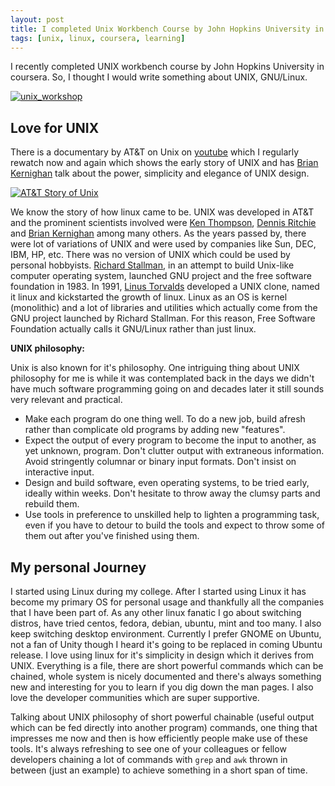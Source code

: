 ```yaml
---
layout: post
title: I completed Unix Workbench Course by John Hopkins University in Coursea
tags: [unix, linux, coursera, learning]
---
```


I recently completed UNIX workbench course by John Hopkins University in coursera. So, I thought I would write something about UNIX, GNU/Linux.

[![unix_workshop](https://sudipbhandari126.github.io/resources/unix_workshop)](https://www.coursera.org/account/accomplishments/certificate/2D283Q3C7YNV)

## Love for UNIX

There is a documentary by AT&T on Unix on [youtube](https://www.youtube.com/watch?v=tc4ROCJYbm0) which I regularly rewatch now and again which shows the early story of UNIX and has [Brian Kernighan](https://en.wikipedia.org/wiki/Brian_Kernighan) talk about the power, simplicity and elegance of UNIX design.

[![AT&T Story of Unix](https://img.youtube.com/vi/tc4ROCJYbm0/0.jpg)](https://www.youtube.com/watch?v=tc4ROCJYbm0)

We know the story of how linux came to be. UNIX was developed in AT&T and the prominent scientists involved were [Ken Thompson](https://en.wikipedia.org/wiki/Ken_Thompson), [Dennis Ritchie](https://en.wikipedia.org/wiki/Dennis_Ritchie) and [Brian Kernighan](https://en.wikipedia.org/wiki/Brian_Kernighan) among many others. As the years passed by, there were lot of variations of UNIX and were used by companies like  Sun, DEC, IBM, HP, etc. There was no version of UNIX which could be used by personal hobbyists. [Richard Stallman](https://en.wikipedia.org/wiki/Richard_Stallman), in an attempt to build Unix-like computer operating system, launched GNU project and the free software foundation in 1983. In 1991, [Linus Torvalds](https://en.wikipedia.org/wiki/Linus_Torvalds) developed a UNIX clone, named it linux and kickstarted the growth of linux. Linux as an OS is kernel (monolithic) and a lot of libraries and utilities which actually come from the GNU project launched by Richard Stallman. For this reason, Free Software Foundation actually calls it GNU/Linux rather than just linux. 

**UNIX philosophy:**

Unix is also known for it's philosophy. One intriguing thing about UNIX philosophy for me is while it was contemplated back in the days we didn't have much software programming going on and decades later it still sounds very relevant and practical. 

- Make each program do one thing well. To do a new job, build afresh rather than complicate old programs by adding new "features".
- Expect the output of every program to become the input to another, as yet unknown, program. Don't clutter output with extraneous information. Avoid stringently columnar or binary input formats. Don't insist on interactive input.
- Design and build software, even operating systems, to be tried early, ideally within weeks. Don't hesitate to throw away the clumsy parts and rebuild them.
- Use tools in preference to unskilled help to lighten a programming task, even if you have to detour to build the tools and expect to throw some of them out after you've finished using them.


## My personal Journey

I started using Linux during my college. After I started using Linux it has become my primary OS for personal usage and thankfully all the companies that I have been part of. As any other linux fanatic I go about switching distros, have tried centos, fedora, debian, ubuntu, mint and too many. I also keep switching desktop environment. Currently I prefer GNOME on Ubuntu, not a fan of Unity though I heard it's going to be replaced in coming Ubuntu release. I love using linux for it's simplicity in design which it derives from UNIX. Everything is a file, there are short powerful commands which can be chained, whole system is nicely documented and there's always something new and interesting for you to learn if you dig down the man pages. I also love the developer communities which are super supportive. 

Talking about UNIX philosophy of short powerful chainable (useful output which can be fed directly into another program) commands, one thing that impresses me now and then is how efficiently people make use of these tools. It's always refreshing to see one of your colleagues or fellow developers chaining a lot of commands with `grep` and `awk` thrown in between (just an example) to achieve something in a short span of time. 

